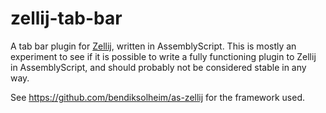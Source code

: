 # zellij-tab-bar

A tab bar plugin for [Zellij](https://zellij.dev), written in AssemblyScript. This is mostly an experiment to see if it is possible to write a fully functioning plugin to Zellij in AssemblyScript, and should probably not be considered stable in any way.

See https://github.com/bendiksolheim/as-zellij for the framework used.
